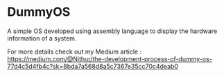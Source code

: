 # DummyOS
A simple OS developed using assembly language to display the hardware information of a system.

For more details check out my Medium article : https://medium.com/@Nithur/the-development-process-of-dummy-os-77d4c5d4fb4c?sk=8bda7a568d8a5c7367e35cc70c4deab0
